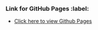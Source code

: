 <h3> Link for GitHub Pages :label:</h3>

  - [Click here to view Github Pages](https://meewai.github.io/spring-security-reactjs/)
